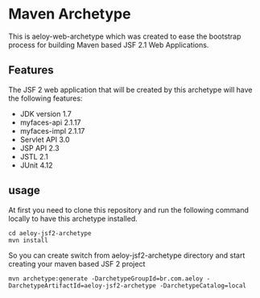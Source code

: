 # Maven Archetype
This is aeloy-web-archetype which was created to ease the bootstrap process for building Maven based JSF 2.1 Web Applications.

## Features
The JSF 2 web application that will be created by this archetype will have the following features:

* JDK version 1.7
* myfaces-api 2.1.17
* myfaces-impl 2.1.17
* Servlet API 3.0
* JSP API 2.3
* JSTL 2.1
* JUnit 4.12

## usage
At first you need to clone this repository and run the following command locally to have this archetype installed.

```
cd aeloy-jsf2-archetype
mvn install
```

So you can create switch from aeloy-jsf2-archetype directory and start creating your maven based JSF 2 project
```
mvn archetype:generate -DarchetypeGroupId=br.com.aeloy -DarchetypeArtifactId=aeloy-jsf2-archetype -DarchetypeCatalog=local
```
